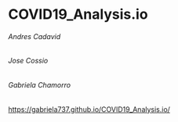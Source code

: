 # COVID19_Analysis.io
###### Andres Cadavid
###### Jose Cossio
###### Gabriela Chamorro

https://gabriela737.github.io/COVID19_Analysis.io/

